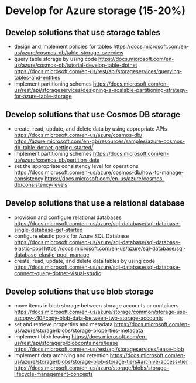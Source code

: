 # Develop for Azure storage (15-20%)

## Develop solutions that use storage tables

- design and implement policies for tables
	https://docs.microsoft.com/en-us/azure/cosmos-db/table-storage-overview
- query table storage by using code
	https://docs.microsoft.com/en-us/azure/cosmos-db/tutorial-develop-table-dotnet
	https://docs.microsoft.com/en-us/rest/api/storageservices/querying-tables-and-entities
- implement partitioning schemes
	https://docs.microsoft.com/en-us/rest/api/storageservices/designing-a-scalable-partitioning-strategy-for-azure-table-storage

## Develop solutions that use Cosmos DB storage

- create, read, update, and delete data by using appropriate APIs
	https://docs.microsoft.com/en-us/azure/cosmos-db/
	https://azure.microsoft.com/en-gb/resources/samples/azure-cosmos-db-table-dotnet-getting-started/
- implement partitioning schemes
	https://docs.microsoft.com/en-us/azure/cosmos-db/partition-data
- set the appropriate consistency level for operations
	https://docs.microsoft.com/en-us/azure/cosmos-db/how-to-manage-consistency
	https://docs.microsoft.com/en-us/azure/cosmos-db/consistency-levels

## Develop solutions that use a relational database

- provision and configure relational databases
	https://docs.microsoft.com/en-us/azure/sql-database/sql-database-single-database-get-started
- configure elastic pools for Azure SQL Database
	https://docs.microsoft.com/en-us/azure/sql-database/sql-database-elastic-pool
	https://docs.microsoft.com/en-us/azure/sql-database/sql-database-elastic-pool-manage
- create, read, update, and delete data tables by using code
	https://docs.microsoft.com/en-us/azure/sql-database/sql-database-connect-query-dotnet-visual-studio

## Develop solutions that use blob storage

- move items in blob storage between storage accounts or containers
	https://docs.microsoft.com/en-us/azure/storage/common/storage-use-azcopy-v10#copy-blob-data-between-two-storage-accounts
- set and retrieve properties and metadata
	https://docs.microsoft.com/en-us/azure/storage/blobs/storage-properties-metadata
- implement blob leasing
	https://docs.microsoft.com/en-us/rest/api/storagerp/blobcontainers/lease
	https://docs.microsoft.com/en-us/rest/api/storageservices/lease-blob
- implement data archiving and retention
	https://docs.microsoft.com/en-us/azure/storage/blobs/storage-blob-storage-tiers#archive-access-tier
	https://docs.microsoft.com/en-us/azure/storage/blobs/storage-lifecycle-management-concepts
